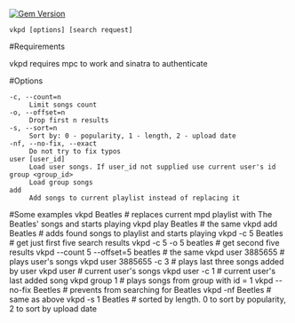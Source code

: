 [![Gem Version](https://badge.fury.io/rb/vkpd.png)](http://badge.fury.io/rb/vkpd)

    vkpd [options] [search request]

#Requirements

vkpd requires mpc to work and sinatra to authenticate

#Options

    -c, --count=n
         Limit songs count
    -o, --offset=n
         Drop first n results
    -s, --sort=n
         Sort by: 0 - popularity, 1 - length, 2 - upload date
    -nf, --no-fix, --exact
         Do not try to fix typos
    user [user_id]
         Load user songs. If user_id not supplied use current user's id
    group <group_id>
         Load group songs
    add
         Add songs to current playlist instead of replacing it

#Some examples
    vkpd Beatles # replaces current mpd playlist with The Beatles' songs and starts playing
    vkpd play Beatles # the same
    vkpd add Beatles # adds found songs to playlist and starts playing
    vkpd -c 5 Beatles # get just first five search results
    vkpd -c 5 -o 5 beatles # get second five results
    vkpd --count 5 --offset=5 beatles # the same
    vkpd user 3885655 # plays user's songs
    vkpd user 3885655 -c 3 # plays last three songs added by user
    vkpd user # current user's songs
    vkpd user -c 1 # current user's last added song
    vkpd group 1 # plays songs from group with id = 1
    vkpd --no-fix Beetles # prevents from searching for Beatles
    vkpd -nf Beetles # same as above
    vkpd -s 1 Beatles # sorted by length. 0 to sort by popularity, 2 to sort by upload date
